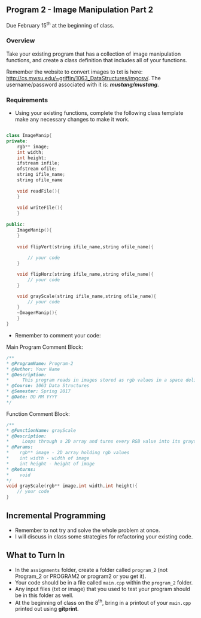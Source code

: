 ## Program 2 - Image Manipulation Part 2
Due February 15<sup>th</sup> at the beginning of class.

### Overview

Take your existing program that has a collection of image manipulation functions, and create a class definition that includes all of your functions. 


Remember the website to convert images to txt is here: http://cs.mwsu.edu/~griffin/1063_DataStructures/imgcsv/. The username/password associated with it is: ***mustang/mustang***. 



### Requirements

- Using your existing functions, complete the following class template make any necessary changes to make it work.

```cpp

class ImageManip{
private:
    rgb** image;
    int width;
    int height;
    ifstream infile;
    ofstream ofile;
    string ifile_name;
    string ofile_name
    
    void readFile(){
    }
    
    void writeFile(){
    }
    
public:
    ImageManip(){
    }
       
    void flipVert(string ifile_name,string ofile_name){
        
        // your code
    }

    void flipHorz(string ifile_name,string ofile_name){
        // your code
    }

    void grayScale(string ifile_name,string ofile_name){
        // your code
    }
    ~ImagerManip(){
    }
}
```

- Remember to comment your code:

Main Program Comment Block:
```cpp
/**
* @ProgramName: Program-2
* @Author: Your Name 
* @Description: 
*     This program reads in images stored as rgb values in a space delimited file format.
* @Course: 1063 Data Structures
* @Semester: Spring 2017
* @Date: DD MM YYYY
*/
```

Function Comment Block:
```cpp
/**
* @FunctionName: grayScale
* @Description: 
*     Loops through a 2D array and turns every RGB value into its grayscale equivalent.
* @Params:
*    rgb** image - 2D array holding rgb values
*    int width - width of image
*    int height - height of image
* @Returns:
*    void
*/
void grayScale(rgb** image,int width,int height){
    // your code
}
```

## Incremental Programming

- Remember to not try and solve the whole problem at once. 
- I will discuss in class some strategies for refactoring your existing code. 

## What to Turn In
- In the `assignments` folder, create a folder called `program_2` (not Program_2 or PROGRAM2 or program2 or you get it).
- Your code should be in a file called `main.cpp` within the `program_2` folder. 
- Any input files (txt or image) that you used to test your program should be in this folder as well.
- At the beginning of class on the 8<sup>th</sup>, bring in a printout of your `main.cpp` printed out using **gitprint**.

